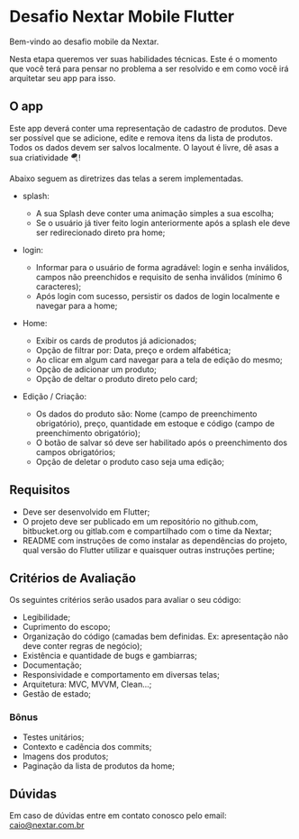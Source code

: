 # Desafio Nextar Mobile Flutter

Bem-vindo ao desafio mobile da Nextar.

Nesta etapa queremos ver suas habilidades técnicas. Este é o momento que você terá para pensar no problema a ser resolvido e em como você irá arquitetar seu app para isso. 


## O app

Este app deverá conter uma representação de cadastro de produtos. Deve ser possível que se adicione, edite e remova itens da lista de produtos. Todos os dados devem ser salvos localmente. O layout é livre, dê asas a sua criatividade 🪂!

Abaixo seguem as diretrizes das telas a serem implementadas.

- splash:
  - A sua Splash deve conter uma animação simples a sua escolha;
  - Se o usuário já tiver feito login anteriormente após a splash ele deve ser redirecionado direto pra home;

- login:
  - Informar para o usuário de forma agradável: login e senha inválidos, campos não preenchidos e requisito de senha inválidos (mínimo 6 caracteres);
  - Após login com sucesso, persistir os dados de login localmente e navegar para a home;

- Home:
  - Exibir os cards de produtos já adicionados;
  - Opção de filtrar por: Data, preço e ordem alfabética;
  - Ao clicar em algum card navegar para a tela de edição do mesmo;
  - Opção de adicionar um produto;
  - Opção de deltar o produto direto pelo card;

- Edição / Criação:
  - Os dados do produto são: Nome (campo de preenchimento obrigatório), preço, quantidade em estoque e código (campo de preenchimento obrigatório);
  - O botão de salvar só deve ser habilitado após o preenchimento dos campos obrigatórios;
  - Opção de deletar o produto caso seja uma edição;


## Requisitos
- Deve ser desenvolvido em Flutter;
- O projeto deve ser publicado em um repositório no github.com, bitbucket.org ou gitlab.com e compartilhado com o time da Nextar;
- README com instruções de como instalar as dependências do projeto, qual versão do Flutter utilizar e quaisquer outras instruções pertine;


## Critérios de Avaliação
Os seguintes critérios serão usados para avaliar o seu código:
- Legibilidade;
- Cuprimento do escopo;
- Organização do código (camadas bem definidas. Ex: apresentação não deve conter regras de negócio);
- Existência e quantidade de bugs e gambiarras;
- Documentação;
- Responsividade e comportamento em diversas telas;
- Arquitetura: MVC, MVVM, Clean...;
- Gestão de estado;


### Bônus
- Testes unitários;
- Contexto e cadência dos commits;
- Imagens dos produtos;
- Paginação da lista de produtos da home;


## Dúvidas
Em caso de dúvidas entre em contato conosco pelo email: caio@nextar.com.br
